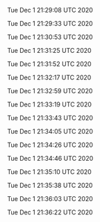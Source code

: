 

Tue Dec  1 21:29:08 UTC 2020

Tue Dec  1 21:29:33 UTC 2020

Tue Dec  1 21:30:53 UTC 2020

Tue Dec  1 21:31:25 UTC 2020

Tue Dec  1 21:31:52 UTC 2020

Tue Dec  1 21:32:17 UTC 2020

Tue Dec  1 21:32:59 UTC 2020

Tue Dec  1 21:33:19 UTC 2020

Tue Dec  1 21:33:43 UTC 2020

Tue Dec  1 21:34:05 UTC 2020

Tue Dec  1 21:34:26 UTC 2020

Tue Dec  1 21:34:46 UTC 2020

Tue Dec  1 21:35:10 UTC 2020

Tue Dec  1 21:35:38 UTC 2020

Tue Dec  1 21:36:03 UTC 2020

Tue Dec  1 21:36:22 UTC 2020